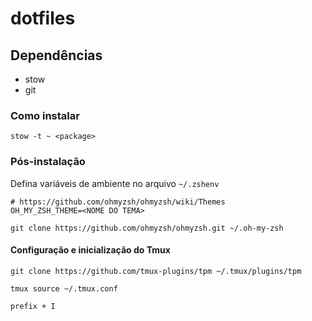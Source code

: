# dotfiles

## Dependências

- stow
- git

### Como instalar

`stow -t ~ <package>`

### Pós-instalação

Defina variáveis de ambiente no arquivo `~/.zshenv` 

```
# https://github.com/ohmyzsh/ohmyzsh/wiki/Themes
OH_MY_ZSH_THEME=<NOME DO TEMA>
```


```
git clone https://github.com/ohmyzsh/ohmyzsh.git ~/.oh-my-zsh
```


#### Configuração e inicialização do Tmux

```
git clone https://github.com/tmux-plugins/tpm ~/.tmux/plugins/tpm
```

```
tmux source ~/.tmux.conf

```

```
prefix + I
```
